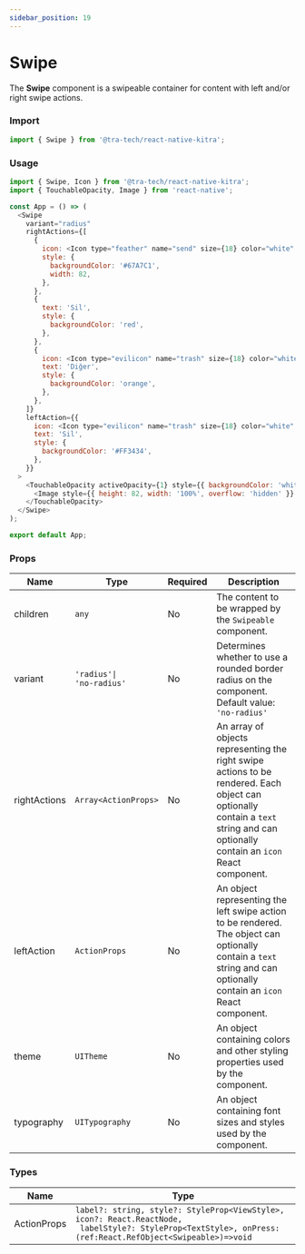 ```yaml
---
sidebar_position: 19
---
```


# Swipe

The **Swipe** component is a swipeable container for content with left and/or right swipe actions.
### Import

```js
import { Swipe } from '@tra-tech/react-native-kitra';
```
### Usage

```js
import { Swipe, Icon } from '@tra-tech/react-native-kitra';
import { TouchableOpacity, Image } from 'react-native';

const App = () => (
  <Swipe
    variant="radius"
    rightActions={[
      {
        icon: <Icon type="feather" name="send" size={18} color="white" />,
        style: {
          backgroundColor: '#67A7C1',
          width: 82,
        },
      },
      {
        text: 'Sil',
        style: {
          backgroundColor: 'red',
        },
      },
      {
        icon: <Icon type="evilicon" name="trash" size={18} color="white" />,
        text: 'Diğer',
        style: {
          backgroundColor: 'orange',
        },
      },
    ]}
    leftAction={{
      icon: <Icon type="evilicon" name="trash" size={18} color="white" />,
      text: 'Sil',
      style: {
        backgroundColor: '#FF3434',
      },
    }}
  >
    <TouchableOpacity activeOpacity={1} style={{ backgroundColor: 'white', height: 82 }}>
      <Image style={{ height: 82, width: '100%', overflow: 'hidden' }} source={{ uri: 'https://freepngdownload.com/image/thumb/tiger-cat-png.png' }} />
    </TouchableOpacity>
  </Swipe>
);

export default App;
```
### Props

| Name        | Type                                          | Required | Description                                                                                                                                                             |
|------------------|-----------------------------------------------|----------|-------------------------------------------------------------------------------------------------------------------------------------------------------------------------|
| children         | ``any``                             | No      | The content to be wrapped by the `Swipeable` component.                                                                                                                 |
| variant          | ``'radius'\|``<br/>`` 'no-radius'   ``                      | No       | Determines whether to use a rounded border radius on the component. Default value: ``'no-radius'``                                                                                                     |
| rightActions     | ``Array<ActionProps>`` | No       | An array of objects representing the right swipe actions to be rendered. Each object can optionally contain a `text` string and can optionally contain an `icon` React component. |
| leftAction       | ``ActionProps``     | No       | An object representing the left swipe action to be rendered. The object can optionally contain a `text` string and can optionally contain an `icon` React component.              |
| theme            | ``UITheme``                                        | No      | An object containing colors and other styling properties used by the component.                                                                                         |
| typography       | ``UITypography``                                        | No      | An object containing font sizes and styles used by the component.                                                                                                       |

### Types

| Name | Type |
|-----------|-----------|
| ActionProps | ``label?: string, style?: StyleProp<ViewStyle>, icon?: React.ReactNode,``<br/>`` labelStyle?: StyleProp<TextStyle>, onPress: (ref:React.RefObject<Swipeable>)=>void``  |

